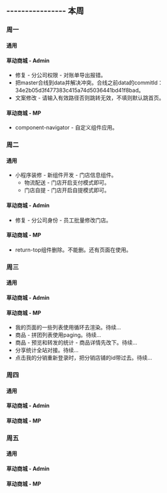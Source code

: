 ## ---------------- 本周

### 周一
#### 通用
#### 草动商城 - Admin
* 修复 - 分公司权限 - 对账单导出报错。
* 把master合线到data并解决冲突。合线之前data的commitId：34e2b05d3f477383c415a74d5036441bd41f8bad。
* 文案修改 - 请输入有效路径否则跳转无效，不填则默认跳首页。
#### 草动商城 - MP
* component-navigator - 自定义组件应用。

### 周二
#### 通用
* 小程序装修 - 新组件开发 - 门店信息组件。
  - 物流配送 - 门店开启支付模式即可。
  - 门店自提 - 门店开启自提模式即可。
#### 草动商城 - Admin
* 修复 - 分公司身份 - 员工批量修改门店。
#### 草动商城 - MP
* return-top组件删除。不能删。还有页面在使用。

### 周三
#### 通用
#### 草动商城 - Admin
#### 草动商城 - MP
* 我的页面的一些列表使用循环去渲染。待续...
* 商品 - 拼团列表使用paging。待续...
* 商品 - 预览和转发的统计 - 商品详情先改下。待续...
* 分享统计全站对接。待续...
* 点击我的分销重新登录时，把分销店铺的id带过去。待续...

### 周四
#### 通用
#### 草动商城 - Admin
#### 草动商城 - MP

### 周五
#### 通用
#### 草动商城 - Admin
#### 草动商城 - MP
